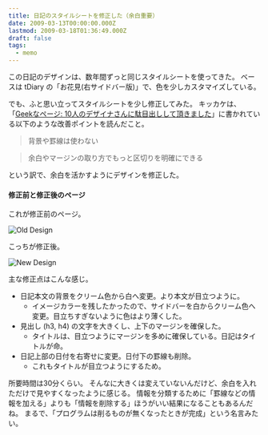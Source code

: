 ```yaml
---
title: 日記のスタイルシートを修正した（余白重要）
date: 2009-03-13T00:00:00.000Z
lastmod: 2009-03-18T01:36:49.000Z
draft: false
tags:
  - memo
---
```


この日記のデザインは、数年間ずっと同じスタイルシートを使ってきた。 ベースは tDiary の「お花見(右サイドバー版)」で、色を少しカスタマイズしている。

でも、ふと思い立ってスタイルシートを少し修正してみた。 キッカケは、「[Geekなページ: 10人のデザイナさんに駄目出しして頂きました](http://www.geekpage.jp/blog/?id=2009/2/3/1)」に書かれている以下のような改善ポイントを読んだこと。

> 背景や罫線は使わない

> 余白やマージンの取り方でもっと区切りを明確にできる

という訳で、余白を活かすようにデザインを修正した。

#### 修正前と修正後のページ

これが修正前のページ。

![Old Design](@/assets/flickr/3356399320.jpg "Old Design")

こっちが修正後。

![New Design](@/assets/flickr/3356399450.jpg "New Design")

主な修正点はこんな感じ。

* 日記本文の背景をクリーム色から白へ変更。より本文が目立つように。
  * イメージカラーを残したかったので、サイドバーを白からクリーム色へ変更。目立ちすぎないように色はより薄くした。
* 見出し (h3, h4) の文字を大きくし、上下のマージンを確保した。
  * タイトルは、目立つようにマージンを多めに確保している。日記はタイトルが命。
* 日記上部の日付を右寄せに変更。日付下の罫線も削除。
  * これもタイトルが目立つようにするため。

所要時間は30分くらい。 そんなに大きくは変えていないんだけど、余白を入れただけで見やすくなったように感じる。 情報を分類するために「罫線などの情報を加える」よりも「情報を削除する」ほうがいい結果になることもあるんだね。 まるで、「プログラムは削るものが無くなったときが完成」という名言みたい。
